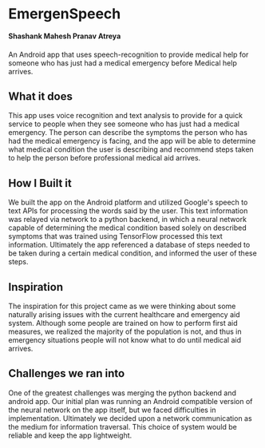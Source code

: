# EmergenSpeech
**Shashank Mahesh
Pranav Atreya**
#### 
An Android app that uses speech-recognition to provide medical help for someone who has just had a medical emergency before Medical help arrives.

## What it does
This app uses voice recognition and text analysis to provide for a quick service to people when they see someone who has just had a medical emergency. The person can describe the symptoms the person who has had the medical emergency is facing, and the app will be able to determine what medical condition the user is describing and recommend steps taken to help the person before professional medical aid arrives.

## How I Built it
We built the app on the Android platform and utilized Google's speech to text APIs for processing the words said by the user. This text information was relayed via network to a python backend, in which a neural network capable of determining the medical condition based solely on described symptoms that was trained using TensorFlow processed this text information. Ultimately the app referenced a database of steps needed to be taken during a certain medical condition, and informed the user of these steps.

## Inspiration
The inspiration for this project came as we were thinking about some naturally arising issues with the current healthcare and emergency aid system. Although some people are trained on how to perform first aid measures, we realized the majority of the population is not, and thus in emergency situations people will not know what to do until medical aid arrives.

## Challenges we ran into
One of the greatest challenges was merging the python backend and android app. Our initial plan was running an Android compatible version of the neural network on the app itself, but we faced difficulties in implementation. Ultimately we decided upon a network communication as the medium for information traversal. This choice of system would be reliable and keep the app lightweight.
